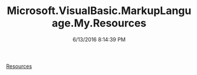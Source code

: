 ﻿---
title: Microsoft.VisualBasic.MarkupLanguage.My.Resources
date: 6/13/2016 8:14:39 PM
---

[Resources](T-Microsoft.VisualBasic.MarkupLanguage.My.Resources.Resources.html)
